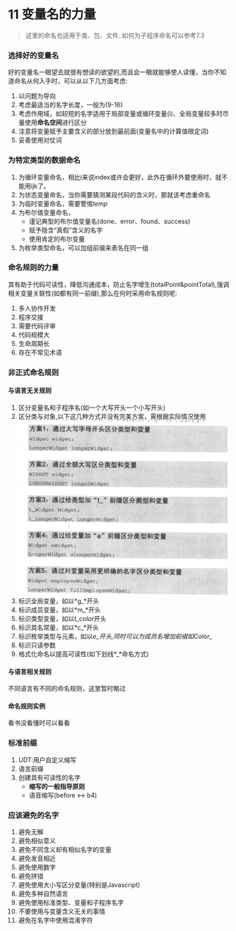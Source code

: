 # 11 变量名的力量
> 这里的命名也适用于类、包、文件..如何为子程序命名可以参考7.3

### 选择好的变量名
好的变量名一眼望去就很有想读的欲望的,而且会一眼就能够使人读懂，当你不知道命名从何入手时，可以从以下几方面考虑:

1. 以问题为导向
2. 考虑最适当的名字长度，一般为(9-16)
3. 考虑作用域，如较短的名字适用于局部变量或循环变量(i)、全局变量较多时尽量使用**命名空间**进行区分
4. 注意将变量赋予主要含义的部分放到最前面(变量名中的计算值限定词)
5. 妥善使用对仗词

### 为特定类型的数据命名
1. 为循环变量命名，相比i来说index或许会更好，此外在循环外要使用时，就不能用ijk了。
2. 为状态变量命名，当你需要猜测某段代码的含义时，那就该考虑重命名
3. 为临时变量命名，需要警惕*temp*
4. 为布尔值变量命名，
   - 谨记典型的布尔值变量名(done、error、found、success)
   - 赋予隐含“真假”含义的名字
   - 使用肯定的布尔变量
5. 为枚举类型命名，可以加组前缀来表名在同一组

### 命名规则的力量
其有助于代码可读性，降低沟通成本，防止名字增生(totalPoint&pointTotal),强调相关变量关联性(如都有同一前缀),那么在何时采用命名规则呢:

1. 多人协作开发
2. 程序交接
3. 需要代码评审
4. 代码规模大
5. 生命周期长
6. 存在不常见术语


### 非正式命名规则
#### 与语言无关规则
1. 区分变量名和子程序名(如一个大写开头一个小写开头)
2. 区分类与对象,以下这几种方式并没有完美方案，需根据实际情况使用  
   ![区分类与对象](../img/divide_class_object.png)  
3. 标识全局变量，如以*g_*开头
4. 标识成员变量，如以*m_*开头
5. 标识类型变量，如以*t_color*开头
6. 标识具名常量，如以*c_*开头
7. 标识枚举类型与元素，如以*e_*开头,同时可以为成员名增加前缀如*Color_*
8. 标识只读参数
9. 格式化命名以提高可读性(如下划线*_*命名方式)

#### 与语言相关规则
不同语言有不同的命名规则，这里暂时略过


#### 命名规则实例
看书没看懂时可以看看


### 标准前缀
1. UDT:用户自定义缩写
2. 语言前缀
3. 创建具有可读性的名字
   - **缩写的一般指导原则**
   - 语音缩写(before <-> b4)

### 应该避免的名字
1. 避免无解
2. 避免相似意义
3. 避免不同含义却有相似名字的变量
4. 避免发音相近
5. 避免使用数字
6. 避免拼错
7. 避免使用大小写区分变量(特别是Javascript)
8. 避免多种自然语言
9. 避免使用标准类型、变量和子程序名字
10. 不要使用与变量含义无关的事情
11. 避免在名字中使用混淆字符

